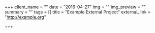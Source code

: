 +++
client_name = ""
date = "2016-04-27"
img = ""
img_preview = ""
summary = ""
tags = []
title = "Example External Project"
external_link = "http://example.org"

+++

